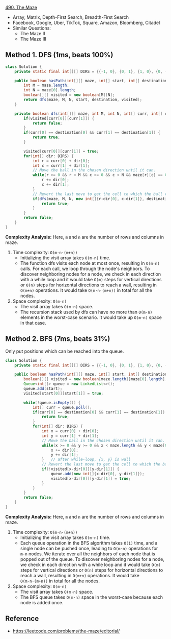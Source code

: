 [490. The Maze](https://leetcode.com/problems/the-maze/description/)

* Array, Matrix, Depth-First Search, Breadth-First Search
* Facebook, Google, Uber, TikTok, Square, Amazon, Bloomberg, Citadel
* Similar Questions:
  * The Maze II
  * The Maze III


## Method 1. DFS (1ms, beats 100%)
```java
class Solution {
    private static final int[][] DIRS = {{-1, 0}, {0, 1}, {1, 0}, {0, -1}};

    public boolean hasPath(int[][] maze, int[] start, int[] destination) {
        int M = maze.length;
        int N = maze[0].length;
        boolean[][] visited = new boolean[M][N];
        return dfs(maze, M, N, start, destination, visited);
    }

    private boolean dfs(int[][] maze, int M, int N, int[] curr, int[] destination, boolean[][] visited) {
        if(visited[curr[0]][curr[1]]) {
            return false;
        }
        if(curr[0] == destination[0] && curr[1] == destination[1]) {
            return true;
        }

        visited[curr[0]][curr[1]] = true;
        for(int[] dir: DIRS) {
            int r = curr[0] + dir[0];
            int c = curr[1] + dir[1];
            // Move the ball in the chosen direction until it can.
            while(r >= 0 && r < M && c >= 0 && c < N && maze[r][c] == 0) {
                r += dir[0];
                c += dir[1]; 
            }
            // Revert the last move to get the cell to which the ball rolls.
            if(dfs(maze, M, N, new int[]{r-dir[0], c-dir[1]}, destination, visited)) {
                return true;
            }
        }
        return false;
    }
}
```
**Complexity Analysis:**
Here, `m` and `n` are the number of rows and columns in maze.
1. Time complexity: `O(m⋅n⋅(m+n))`
   * Initializing the visit array takes `O(m⋅n)` time.
   * The function dfs visits each node at most once, resulting in `O(m⋅n)` calls. For each call, we loop through the node's neighbors. To discover neighboring nodes for a node, we check in each direction with a while loop and it would take `O(m)` steps for vertical directions or `O(n)` steps for horizontal directions to reach a wall, resulting in `O(m+n)` operations. It would take `O(m⋅n⋅(m+n))` in total for all the nodes.
2. Space complexity: `O(m⋅n)`
   * The visit array takes `O(m⋅n)` space.
   * The recursion stack used by dfs can have no more than `O(m⋅n)` elements in the worst-case scenario. It would take up `O(m⋅n)` space in that case.



## Method 2. BFS (7ms, beats 31%)
Only put positions which can be reached into the queue.
```java
class Solution {
    private static final int[][] DIRS = {{-1, 0}, {0, 1}, {1, 0}, {0, -1}};

    public boolean hasPath(int[][] maze, int[] start, int[] destination) {
        boolean[][] visited = new boolean[maze.length][maze[0].length];
        Queue<int[]> queue = new LinkedList<>();
        queue.add(start);
        visited[start[0]][start[1]] = true;

        while(!queue.isEmpty()) {
            int[] curr = queue.poll();
            if(curr[0] == destination[0] && curr[1] == destination[1]) {
                return true;
            }
            for(int[] dir: DIRS) {
                int x = curr[0] + dir[0];
                int y = curr[1] + dir[1];
                // Move the ball in the chosen direction until it can.
                while(x >= 0 && y >= 0 && x < maze.length && y < maze[0].length && maze[x][y] == 0) {
                    x += dir[0];
                    y += dir[1];
                }   // after while-loop, {x, y} is wall
                // Revert the last move to get the cell to which the ball rolls.
                if(!visited[x-dir[0]][y-dir[1]]) {
                    queue.add(new int[]{x-dir[0], y-dir[1]});
                    visited[x-dir[0]][y-dir[1]] = true;
                }
            }
        }
        return false;
    }
}
```
**Complexity Analysis:**
Here, `m` and `n` are the number of rows and columns in maze.
1. Time complexity: `O(m⋅n⋅(m+n))`
    * Initializing the visit array takes `O(m⋅n)` time.
    * Each queue operation in the BFS algorithm takes `O(1)` time, and a single node can be pushed once, leading to `O(m⋅n)` operations for `m⋅n` nodes. We iterate over all the neighbors of each node that is popped out of the queue. To discover neighboring nodes for a node, we check in each direction with a while loop and it would take `O(m)` steps for vertical directions or `O(n)` steps for horizontal directions to reach a wall, resulting in `O(m+n)` operations. It would take `O(m⋅n⋅(m+n))` in total for all the nodes.
2. Space complexity: `O(m⋅n)`
   * The visit array takes `O(m⋅n)` space.
   * The BFS queue takes `O(m⋅n)` space in the worst-case because each node is added once.


## Reference
* https://leetcode.com/problems/the-maze/editorial/